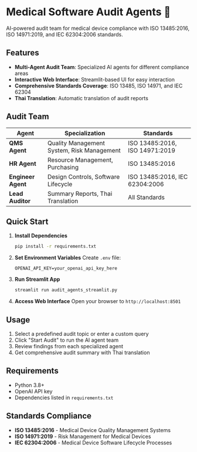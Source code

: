 # Medical Software Audit Agents 🏥

AI-powered audit team for medical device compliance with ISO 13485:2016, ISO 14971:2019, and IEC 62304:2006 standards.

## Features

- **Multi-Agent Audit Team**: Specialized AI agents for different compliance areas
- **Interactive Web Interface**: Streamlit-based UI for easy interaction
- **Comprehensive Standards Coverage**: ISO 13485, ISO 14971, and IEC 62304
- **Thai Translation**: Automatic translation of audit reports

## Audit Team

| Agent | Specialization | Standards |
|-------|---------------|-----------|
| **QMS Agent** | Quality Management System, Risk Management | ISO 13485:2016, ISO 14971:2019 |
| **HR Agent** | Resource Management, Purchasing | ISO 13485:2016 |
| **Engineer Agent** | Design Controls, Software Lifecycle | ISO 13485:2016, IEC 62304:2006 |
| **Lead Auditor** | Summary Reports, Thai Translation | All Standards |

## Quick Start

1. **Install Dependencies**
   ```bash
   pip install -r requirements.txt
   ```

2. **Set Environment Variables**
   Create `.env` file:
   ```
   OPENAI_API_KEY=your_openai_api_key_here
   ```

3. **Run Streamlit App**
   ```bash
   streamlit run audit_agents_streamlit.py
   ```

4. **Access Web Interface**
   Open your browser to `http://localhost:8501`

## Usage

1. Select a predefined audit topic or enter a custom query
2. Click "Start Audit" to run the AI agent team
3. Review findings from each specialized agent
4. Get comprehensive audit summary with Thai translation

## Requirements

- Python 3.8+
- OpenAI API key
- Dependencies listed in `requirements.txt`

## Standards Compliance

- **ISO 13485:2016** - Medical Device Quality Management Systems
- **ISO 14971:2019** - Risk Management for Medical Devices  
- **IEC 62304:2006** - Medical Device Software Lifecycle Processes
